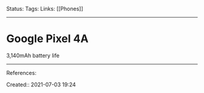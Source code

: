Status:
Tags: 
Links: [[Phones]]
___
# Google Pixel 4A
3,140mAh battery life
___
References:

Created:: 2021-07-03 19:24